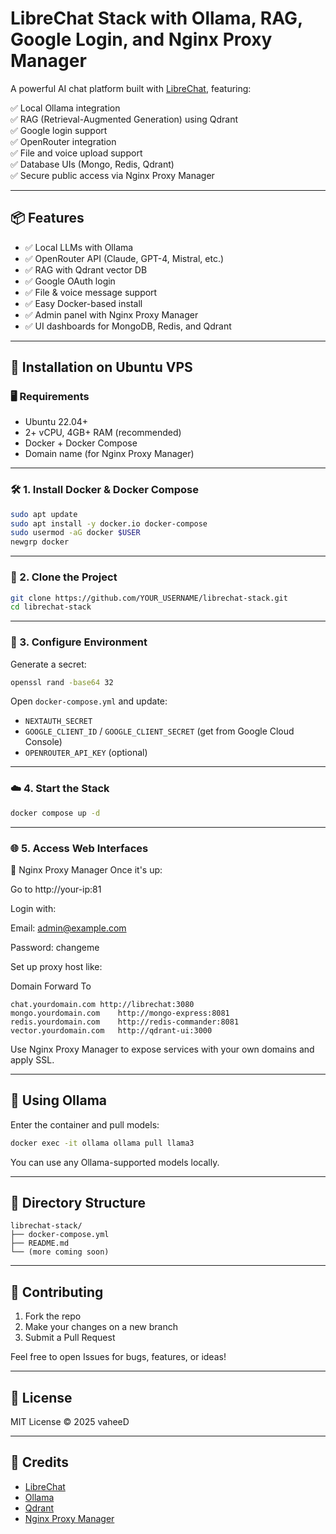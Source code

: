 # LibreChat Stack with Ollama, RAG, Google Login, and Nginx Proxy Manager

A powerful AI chat platform built with [LibreChat](https://github.com/danny-avila/LibreChat), featuring:

✅ Local Ollama integration  
✅ RAG (Retrieval-Augmented Generation) using Qdrant  
✅ Google login support  
✅ OpenRouter integration  
✅ File and voice upload support  
✅ Database UIs (Mongo, Redis, Qdrant)  
✅ Secure public access via Nginx Proxy Manager  

---

## 📦 Features

- ✅ Local LLMs with Ollama
- ✅ OpenRouter API (Claude, GPT-4, Mistral, etc.)
- ✅ RAG with Qdrant vector DB
- ✅ Google OAuth login
- ✅ File & voice message support
- ✅ Easy Docker-based install
- ✅ Admin panel with Nginx Proxy Manager
- ✅ UI dashboards for MongoDB, Redis, and Qdrant

---

## 🚀 Installation on Ubuntu VPS

### 🖥️ Requirements

- Ubuntu 22.04+
- 2+ vCPU, 4GB+ RAM (recommended)
- Docker + Docker Compose
- Domain name (for Nginx Proxy Manager)

---

### 🛠️ 1. Install Docker & Docker Compose

```bash
sudo apt update
sudo apt install -y docker.io docker-compose
sudo usermod -aG docker $USER
newgrp docker
```

---

### 📁 2. Clone the Project

```bash
git clone https://github.com/YOUR_USERNAME/librechat-stack.git
cd librechat-stack
```

---

### 🔐 3. Configure Environment

Generate a secret:

```bash
openssl rand -base64 32
```

Open `docker-compose.yml` and update:

- `NEXTAUTH_SECRET`
- `GOOGLE_CLIENT_ID` / `GOOGLE_CLIENT_SECRET` (get from Google Cloud Console)
- `OPENROUTER_API_KEY` (optional)

---

### ☁️ 4. Start the Stack

```bash
docker compose up -d
```

---

### 🌐 5. Access Web Interfaces

🚀 Nginx Proxy Manager
Once it's up:

Go to http://your-ip:81

Login with:

Email: admin@example.com

Password: changeme

Set up proxy host like:

Domain	Forward To
```
chat.yourdomain.com	http://librechat:3080
mongo.yourdomain.com	http://mongo-express:8081
redis.yourdomain.com	http://redis-commander:8081
vector.yourdomain.com	http://qdrant-ui:3000
```

Use Nginx Proxy Manager to expose services with your own domains and apply SSL.

---

## 🤖 Using Ollama

Enter the container and pull models:

```bash
docker exec -it ollama ollama pull llama3
```

You can use any Ollama-supported models locally.

---

## 📁 Directory Structure

```
librechat-stack/
├── docker-compose.yml
├── README.md
└── (more coming soon)
```

---

## 🤝 Contributing

1. Fork the repo
2. Make your changes on a new branch
3. Submit a Pull Request

Feel free to open Issues for bugs, features, or ideas!

---

## 📄 License

MIT License © 2025 vaheeD

---

## 🙌 Credits

- [LibreChat](https://github.com/danny-avila/LibreChat)
- [Ollama](https://ollama.com)
- [Qdrant](https://qdrant.tech)
- [Nginx Proxy Manager](https://github.com/NginxProxyManager/nginx-proxy-manager)
